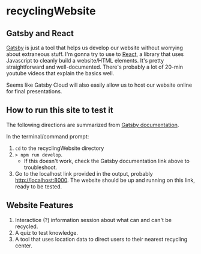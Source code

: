 # recyclingWebsite

## Gatsby and React

[Gatsby](https://www.gatsbyjs.com/docs/) is just a tool that helps us develop our website without worrying about extraneous stuff. I'm gonna try to use to [React](https://reactjs.org/docs/getting-started.html), a library that uses Javascript to cleanly build a website/HTML elements. It's pretty straightforward and well-documented. There's probably a lot of 20-min youtube videos that explain the basics well.

Seems like Gatsby Cloud will also easily allow us to host our website online for final presentations.

## How to run this site to test it

The following directions are summarized from [Gatsby documentation](https://www.gatsbyjs.com/docs/tutorial/part-1/#run-your-site-locally).

In the terminal/command prompt:
1. `cd` to the recyclingWebsite directory
2. `> npm run develop`. 
    - If this doesn't work, check the Gatsby documentation link above to troubleshoot.
3. Go to the localhost link provided in the output, probably <http://localhost:8000>. The website should be up and running on this link, ready to be tested.

## Website Features
1. Interactice (?) information session about what can and can't be recycled.
2. A quiz to test knowledge.
3. A tool that uses location data to direct users to their nearest recycling center.
